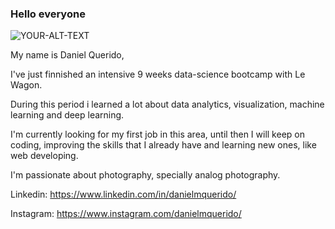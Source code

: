 ### Hello everyone

<picture>
 <source media="(prefers-color-scheme: dark)" srcset="YOUR-DARKMODE-IMAGE">
 <source media="(prefers-color-scheme: light)" srcset="YOUR-LIGHTMODE-IMAGE">
 <img alt="YOUR-ALT-TEXT" src="YOUR-DEFAULT-IMAGE">
</picture>

My name is Daniel Querido,

I've just finnished an intensive 9 weeks data-science bootcamp with Le Wagon.

During this period i learned a lot about data analytics, visualization, machine learning and deep learning.

I'm currently looking for my first job in this area, until then I will keep on coding, improving the skills that I already have and learning new ones, like web developing.

I'm passionate about photography, specially analog photography.


Linkedin: https://www.linkedin.com/in/danielmquerido/

Instagram: https://www.instagram.com/danielmquerido/
